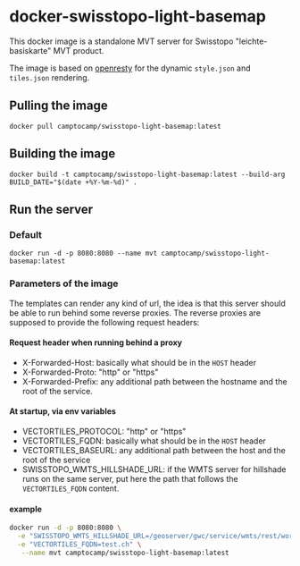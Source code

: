 # docker-swisstopo-light-basemap

This docker image is a standalone MVT server for Swisstopo "leichte-basiskarte" MVT product.

The image is based on [openresty](https://openresty.org/en/) for the dynamic `style.json` and `tiles.json` rendering.

## Pulling the image

`docker pull camptocamp/swisstopo-light-basemap:latest`

## Building the image

`docker build -t camptocamp/swisstopo-light-basemap:latest --build-arg BUILD_DATE="$(date +%Y-%m-%d)" .`

## Run the server

### Default

`docker run -d -p 8080:8080 --name mvt camptocamp/swisstopo-light-basemap:latest`

### Parameters of the image

The templates can render any kind of url, the idea is that this server should be able to run behind some reverse proxies. The reverse proxies are supposed to provide the following request headers:

#### Request header when running behind a proxy

- X-Forwarded-Host: basically what should be in the `HOST` header
- X-Forwarded-Proto: "http" or "https"
- X-Forwarded-Prefix: any additional path between the hostname and the root of the service.

#### At startup, via env variables

- VECTORTILES_PROTOCOL: "http" or "https"
- VECTORTILES_FQDN: basically what should be in the `HOST` header
- VECTORTILES_BASEURL: any additional path between the host and the root of the service
- SWISSTOPO_WMTS_HILLSHADE_URL: if the WMTS server for hillshade runs on the same server, put here the path that follows the `VECTORTILES_FQDN` content.

#### example

```bash
docker run -d -p 8080:8080 \
  -e "SWISSTOPO_WMTS_HILLSHADE_URL=/geoserver/gwc/service/wmts/rest/workspace:ch.swisstopo.leichte-basiskarte_reliefschattierung/raster/EPSG:3857/EPSG:3857:{z}/{y}/{x}?format=image/png" \
  -e "VECTORTILES_FQDN=test.ch" \
   --name mvt camptocamp/swisstopo-light-basemap:latest
```
